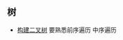 ## 树

- [构建二叉树](<https://github.com/Goujay/CodingInterviews/tree/master/006-%E9%87%8D%E5%BB%BA%E4%BA%8C%E5%8F%89%E6%A0%91>) 要熟悉前序遍历 中序遍历

